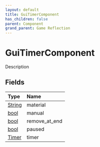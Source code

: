 ```yaml
---
layout: default
title: GuiTimerComponent
has_children: false
parent: Component
grand_parent: Game Reflection
---
```

# GuiTimerComponent
Description 

## Fields

| Type | Name |
|:-------------|:--------------|
| [String](/docs/game-reflection/components/string) | material |
| [bool](/docs/game-reflection/components/bool) | manual |
| [bool](/docs/game-reflection/components/bool) | remove_at_end |
| [bool](/docs/game-reflection/components/bool) | paused |
| [Timer](/docs/game-reflection/classes/timer) | timer |

